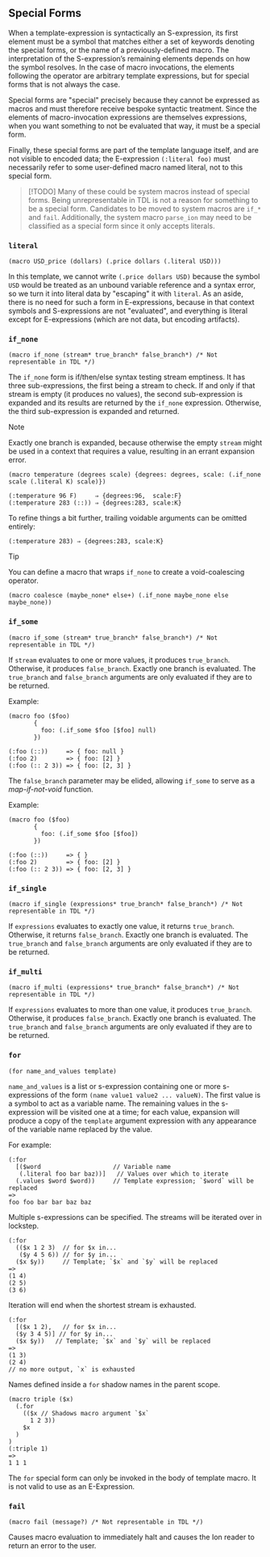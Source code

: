 ## Special Forms

When a template-expression is syntactically an S-expression, its first element must be a symbol that matches either a 
set of keywords denoting the special forms, or the name of a previously-defined macro.
The interpretation of the S-expression’s remaining elements depends on how the symbol resolves.
In the case of macro invocations, the elements following the operator are arbitrary template expressions, but for special forms that is not always the case.

Special forms are "special" precisely because they cannot be expressed as macros and must therefore receive bespoke syntactic treatment.
Since the elements of macro-invocation expressions are themselves expressions, when you want something to not be evaluated that way, it must be a special form.

Finally, these special forms are part of the template language itself, and are not visible to encoded data;
the E-expression `(:literal foo)` must necessarily refer to some user-defined macro named literal, not to this special form.


> [!TODO]
> Many of these could be system macros instead of special forms. Being unrepresentable in TDL is not a reason for something
> to be a special form.
> Candidates to be moved to system macros are `if_*` and `fail`.
> Additionally, the system macro `parse_ion` may need to be classified as a special form since it only accepts literals.

### `literal`

```ion
(macro USD_price (dollars) (.price dollars (.literal USD)))
```
In this template, we cannot write `(.price dollars USD)` because the symbol `USD` would be treated as an unbound variable reference and a syntax error, so we turn it into literal data by "escaping" it with `literal`. As an aside, there is no need for such a form in E-expressions, because in that context symbols and S-expressions are not "evaluated", and everything is literal except for E-expressions (which are not data, but encoding artifacts).

### `if_none`

```ion
(macro if_none (stream* true_branch* false_branch*) /* Not representable in TDL */)
```

The `if_none` form is if/then/else syntax testing stream emptiness.
It has three sub-expressions, the first being a stream to check. 
If and only if that stream is empty (it produces no values), the second sub-expression is expanded and its results are returned by the `if_none` expression. Otherwise, the third sub-expression is expanded and returned.

> [!Note]
> Exactly one branch is expanded, because otherwise the empty `stream` might be used in a context that requires a value, resulting in an errant expansion error.

```ion
(macro temperature (degrees scale) {degrees: degrees, scale: (.if_none scale (.literal K) scale)})
```
```ion
(:temperature 96 F)     ⇒ {degrees:96,  scale:F}
(:temperature 283 (::)) ⇒ {degrees:283, scale:K}
```

To refine things a bit further, trailing voidable arguments can be omitted entirely:
```ion
(:temperature 283) ⇒ {degrees:283, scale:K}
```

> [!TIP]
> You can define a macro that wraps `if_none` to create a void-coalescing operator.
> ```ion
> (macro coalesce (maybe_none* else+) (.if_none maybe_none else maybe_none))
> ```

### `if_some`

```ion
(macro if_some (stream* true_branch* false_branch*) /* Not representable in TDL */)
```

If `stream` evaluates to one or more values, it produces `true_branch`. Otherwise, it produces `false_branch`.
Exactly one branch is evaluated. The `true_branch` and `false_branch` arguments are only evaluated if they are to be returned.

Example:
```ion
(macro foo ($foo)
       {
         foo: (.if_some $foo [$foo] null)
       })
```

```ion
(:foo (::))     => { foo: null }
(:foo 2)        => { foo: [2] }
(:foo (:: 2 3)) => { foo: [2, 3] }
```

The `false_branch` parameter may be elided, allowing `if_some` to serve as a _map-if-not-void_ function.

Example:
```ion
(macro foo ($foo)
       {
         foo: (.if_some $foo [$foo])
       })
```

```ion
(:foo (::))     => { }
(:foo 2)        => { foo: [2] }
(:foo (:: 2 3)) => { foo: [2, 3] }
```

### `if_single`

```ion
(macro if_single (expressions* true_branch* false_branch*) /* Not representable in TDL */)
```

If `expressions` evaluates to exactly one value, it returns `true_branch`. Otherwise, it returns `false_branch`.
Exactly one branch is evaluated. The `true_branch` and `false_branch` arguments are only evaluated if they are to be returned.

### `if_multi`

```ion
(macro if_multi (expressions* true_branch* false_branch*) /* Not representable in TDL */)
```

If `expressions` evaluates to more than one value, it produces `true_branch`. Otherwise, it produces `false_branch`.
Exactly one branch is evaluated. The `true_branch` and `false_branch` arguments are only evaluated if they are to be returned.

### `for`

```ion
(for name_and_values template)
```

`name_and_values` is a list or s-expression containing one or more s-expressions of the form `(name value1 value2 ... valueN)`. The first value is a symbol to act as a variable name. The remaining values in the s-expression will be visited one at a time; for each value, expansion will produce a copy of the `template` argument expression with any appearance of the variable name replaced by the value.

For example:

```ion
(:for
  [($word                    // Variable name
   (.literal foo bar baz))]   // Values over which to iterate
  (.values $word $word))     // Template expression; `$word` will be replaced
=>
foo foo bar bar baz baz
```

Multiple s-expressions can be specified. The streams will be iterated over in lockstep.

```ion
(:for
  (($x 1 2 3)  // for $x in...
   ($y 4 5 6)) // for $y in...
  ($x $y))     // Template; `$x` and `$y` will be replaced
=>
(1 4)
(2 5)
(3 6)
```
Iteration will end when the shortest stream is exhausted.
```ion
(:for
  [($x 1 2),   // for $x in...
  ($y 3 4 5)] // for $y in...
  ($x $y))   // Template; `$x` and `$y` will be replaced
=>
(1 3)
(2 4)
// no more output, `x` is exhausted
```

Names defined inside a `for` shadow names in the parent scope.

```ion
(macro triple ($x)
  (.for
    (($x // Shadows macro argument `$x`
      1 2 3))
    $x
  )
)
(:triple 1)
=>
1 1 1
```

The `for` special form can only be invoked in the body of template macro. It is not valid to use as an E-Expression.

### `fail`

```ion
(macro fail (message?) /* Not representable in TDL */)
```

Causes macro evaluation to immediately halt and causes the Ion reader to return an error to the user. 
